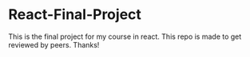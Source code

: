 # React-Final-Project

This is the final project for my course in react. This repo is made to get reviewed by peers. Thanks!

